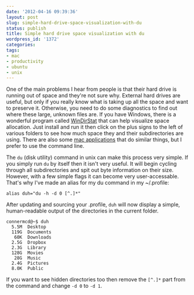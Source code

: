```yaml
---
date: '2012-04-16 09:39:36'
layout: post
slug: simple-hard-drive-space-visualization-with-du
status: publish
title: Simple hard drive space visualization with du
wordpress_id: '1372'
categories:
tags:
- mac
- productivity
- ubuntu
- unix
---
```


One of the main problems I hear from people is that their hard drive is running out of space and they're not sure why. External hard drives are useful, but only if you really know what is taking up all the space and want to preserve it. Otherwise, you need to do some diagnostics to find out where these large, unknown files are. If you have Windows, there is a wonderful program called [WinDirStat](http://windirstat.info/) that can help visualize space allocation. Just install and run it then click on the plus signs to the left of various folders to see how much space they and their subdirectories are using. There are also some [mac applications](http://www.macworld.com/article/1050432/spaceutilities.html) that do similar things, but I prefer to use the command line.

The `du` (disk utility) command in unix can make this process very simple. If you simply run `du` by itself then it isn't very useful. It will begin cycling through all subdirectories and spit out byte information on their size. However, with a few simple flags it can become very user-accessable. That's why I've made an alias for my du command in my ~/.profile:

```
alias duh="du -h -d 0 [^.]*"
```

After updating and sourcing your .profile, `duh` will now display a simple, human-readable output of the directories in the current folder.

```
connermcd@~$ duh
  5.5M  Desktop
  119G  Documents
   60K  Downloads
  2.5G  Dropbox
  2.3G  Library
  128G  Movies
   28G  Music
  2.4G  Pictures
  8.0K  Public
```

If you want to see hidden directories too then remove the `[^.]*` part from the command and change `-d 0` to `-d 1`.
